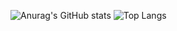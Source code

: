 ![Anurag's GitHub stats](https://github-readme-stats-chi-mauve-29.vercel.app/api?username=yexiu2001&show_icons=true&theme=tokyonight&show=reviews,discussions_started,discussions_answered,prs_merged,prs_merged_percentage)
![Top Langs](https://github-readme-stats-chi-mauve-29.vercel.app/api/top-langs/?username=yexiu2001&langs_count=10&hide=python)
